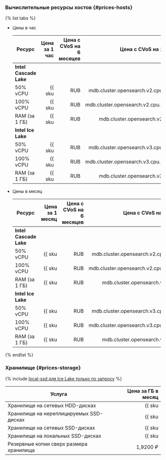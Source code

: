 ### Вычислительные ресурсы хостов {#prices-hosts}

{% list tabs %}

- Цены в час

    | Ресурс        | Цена за 1 час                                           | Цена с CVoS на 6 месяцев                                                             | Цена с CVoS на 1 год                                                                 |
    |---------------|--------------------------------------------------------:|-------------------------------------------------------------------------------------:|-------------------------------------------------------------------------------------:|
    | **Intel Cascade Lake**                                                                                                                                                                                                                                |
    | 50% vCPU      | {{ sku|RUB|mdb.cluster.opensearch.v2.cpu.c50|string }}  | —                                                                                    | —                                                                                    |
    | 100% vCPU     | {{ sku|RUB|mdb.cluster.opensearch.v2.cpu.c100|string }} | —                                                                                    | —                                                                                    |
    | RAM (за 1 ГБ) | {{ sku|RUB|mdb.cluster.opensearch.v2.ram|string }}      | —                                                                                    | —                                                                                    |
    | **Intel Ice Lake**                                                                                                                                                                                                                                    |
    | 50% vCPU      | {{ sku|RUB|mdb.cluster.opensearch.v3.cpu.c50|string }}  | —                                                                                    | —                                                                                    |
    | 100% vCPU     | {{ sku|RUB|mdb.cluster.opensearch.v3.cpu.c100|string }} | {{ sku|RUB|v1.commitment.selfcheckout.m6.mdb.opensearch.cpu.c100.v3|string }} (-15%) | {{ sku|RUB|v1.commitment.selfcheckout.y1.mdb.opensearch.cpu.c100.v3|string }} (-22%) |
    | RAM (за 1 ГБ) | {{ sku|RUB|mdb.cluster.opensearch.v3.ram|string }}      | {{ sku|RUB|v1.commitment.selfcheckout.m6.mdb.opensearch.ram.v3|string }} (-15%)      | {{ sku|RUB|v1.commitment.selfcheckout.y1.mdb.opensearch.ram.v3|string }} (-22%)      |

- Цены в месяц

    | Ресурс        | Цена за 1 месяц                                               | Цена с CVoS на 6 месяцев                                                             | Цена с CVoS на 1 год                                                                             |
    |---------------|--------------------------------------------------------------:|-------------------------------------------------------------------------------------:|-------------------------------------------------------------------------------------------------:|
    | **Intel Cascade Lake**                                                                                                                                                                                                                                                  |
    | 50% vCPU      | {{ sku|RUB|mdb.cluster.opensearch.v2.cpu.c50|month|string }}  | —                                                                                    | —                                                                                                |
    | 100% vCPU     | {{ sku|RUB|mdb.cluster.opensearch.v2.cpu.c100|month|string }} | —                                                                                    | —                                                                                                |
    | RAM (за 1 ГБ) | {{ sku|RUB|mdb.cluster.opensearch.v2.ram|month|string }}      | —                                                                                    | —                                                                                                |
    | **Intel Ice Lake**                                                                                                                                                                                                                                                      |
    | 50% vCPU      | {{ sku|RUB|mdb.cluster.opensearch.v3.cpu.c50|month|string }}  | —                                                                                    | —                                                                                                |
    | 100% vCPU     | {{ sku|RUB|mdb.cluster.opensearch.v3.cpu.c100|month|string }} | {{ sku|RUB|v1.commitment.selfcheckout.m6.mdb.opensearch.cpu.c100.v3|month|string }} (-15%) | {{ sku|RUB|v1.commitment.selfcheckout.y1.mdb.opensearch.cpu.c100.v3|month|string }} (-22%) |
    | RAM (за 1 ГБ) | {{ sku|RUB|mdb.cluster.opensearch.v3.ram|month|string }}      | {{ sku|RUB|v1.commitment.selfcheckout.m6.mdb.opensearch.ram.v3|month|string }} (-15%)      | {{ sku|RUB|v1.commitment.selfcheckout.y1.mdb.opensearch.ram.v3|month|string }} (-22%)      |

{% endlist %}

### Хранилище {#prices-storage}

{% include [local-ssd для Ice Lake только по запросу](../../_includes/ice-lake-local-ssd-note.md) %}

| Услуга                                  | Цена за ГБ в месяц                                                          |
|-----------------------------------------|----------------------------------------------------------------------------:|
| Хранилище на сетевых HDD-дисках         | {{ sku|RUB|mdb.cluster.network-hdd.opensearch|month|string }}               |
| Хранилище на нереплицируемых SSD-дисках | {{ sku|RUB|mdb.cluster.network-ssd-nonreplicated.opensearch|month|string }} |
| Хранилище на сетевых SSD-дисках         | {{ sku|RUB|mdb.cluster.network-nvme.opensearch|month|string }}              |
| Хранилище на локальных SSD-дисках       | {{ sku|RUB|mdb.cluster.local-nvme.opensearch|month|string }}                |
| Резервные копии сверх размера хранилища | 1,9200 ₽                                                                    |
